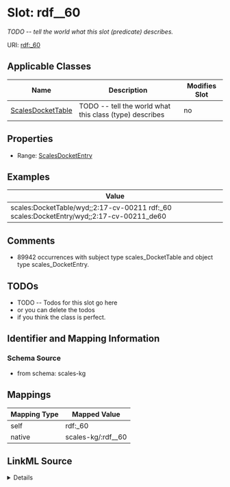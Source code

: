 

# Slot: rdf__60


_TODO -- tell the world what this slot (predicate) describes._





URI: [rdf:_60](http://www.w3.org/1999/02/22-rdf-syntax-ns#_60)



<!-- no inheritance hierarchy -->





## Applicable Classes

| Name | Description | Modifies Slot |
| --- | --- | --- |
| [ScalesDocketTable](../classes/ScalesDocketTable.md) | TODO -- tell the world what this class (type) describes |  no  |







## Properties

* Range: [ScalesDocketEntry](../classes/ScalesDocketEntry.md)






## Examples

| Value |
| --- |
| scales:DocketTable/wyd;;2:17-cv-00211 rdf:_60 scales:DocketEntry/wyd;;2:17-cv-00211_de60 |

## Comments

* 89942 occurrences with subject type scales_DocketTable and object type scales_DocketEntry.

## TODOs

* TODO -- Todos for this slot go here
* or you can delete the todos
* if you think the class is perfect.

## Identifier and Mapping Information







### Schema Source


* from schema: scales-kg




## Mappings

| Mapping Type | Mapped Value |
| ---  | ---  |
| self | rdf:_60 |
| native | scales-kg/:rdf__60 |




## LinkML Source

<details>
```yaml
name: rdf__60
description: TODO -- tell the world what this slot (predicate) describes.
todos:
- TODO -- Todos for this slot go here
- or you can delete the todos
- if you think the class is perfect.
comments:
- 89942 occurrences with subject type scales_DocketTable and object type scales_DocketEntry.
examples:
- value: scales:DocketTable/wyd;;2:17-cv-00211 rdf:_60 scales:DocketEntry/wyd;;2:17-cv-00211_de60
from_schema: scales-kg
rank: 1000
slot_uri: rdf:_60
alias: rdf__60
domain_of:
- scales_DocketTable
range: scales_DocketEntry

```
</details>